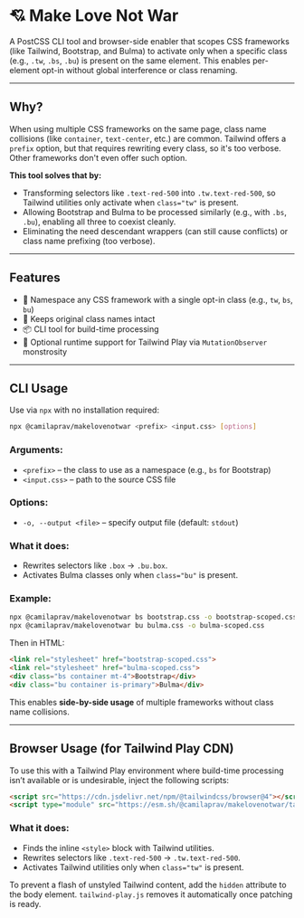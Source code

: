 # 💘 Make Love Not War

A PostCSS CLI tool and browser-side enabler that scopes CSS frameworks (like Tailwind, Bootstrap, and Bulma) to activate only when a specific class (e.g., `.tw`, `.bs`, `.bu`) is present on the same element. This enables per-element opt-in without global interference or class renaming.

---

## Why?

When using multiple CSS frameworks on the same page, class name collisions (like `container`, `text-center`, etc.) are common. Tailwind offers a `prefix` option, but that requires rewriting every class, so it's too verbose. Other frameworks don't even offer such option.

**This tool solves that by:**

* Transforming selectors like `.text-red-500` into `.tw.text-red-500`, so Tailwind utilities only activate when `class="tw"` is present.
* Allowing Bootstrap and Bulma to be processed similarly (e.g., with `.bs`, `.bu`), enabling all three to coexist cleanly.
* Eliminating the need descendant wrappers (can still cause conflicts) or class name prefixing (too verbose).

---

## Features

* 🔀 Namespace any CSS framework with a single opt-in class (e.g., `tw`, `bs`, `bu`)
* 🧩 Keeps original class names intact
* 📦 CLI tool for build-time processing
* 🧪 Optional runtime support for Tailwind Play via `MutationObserver` monstrosity

---

## CLI Usage

Use via `npx` with no installation required:

```bash
npx @camilaprav/makelovenotwar <prefix> <input.css> [options]
```

### Arguments:

* `<prefix>` – the class to use as a namespace (e.g., `bs` for Bootstrap)
* `<input.css>` – path to the source CSS file

### Options:

* `-o, --output <file>` – specify output file (default: `stdout`)

### What it does:

* Rewrites selectors like `.box` → `.bu.box`.
* Activates Bulma classes only when `class="bu"` is present.

### Example:

```bash
npx @camilaprav/makelovenotwar bs bootstrap.css -o bootstrap-scoped.css
npx @camilaprav/makelovenotwar bu bulma.css -o bulma-scoped.css
```

Then in HTML:

```html
<link rel="stylesheet" href="bootstrap-scoped.css">
<link rel="stylesheet" href="bulma-scoped.css">
<div class="bs container mt-4">Bootstrap</div>
<div class="bu container is-primary">Bulma</div>
```

This enables **side-by-side usage** of multiple frameworks without class name collisions.

---

## Browser Usage (for Tailwind Play CDN)

To use this with a Tailwind Play environment where build-time processing isn’t available or is undesirable, inject the following scripts:

```html
<script src="https://cdn.jsdelivr.net/npm/@tailwindcss/browser@4"></script>
<script type="module" src="https://esm.sh/@camilaprav/makelovenotwar/tailwind-play.js"></script>
```

### What it does:

* Finds the inline `<style>` block with Tailwind utilities.
* Rewrites selectors like `.text-red-500` → `.tw.text-red-500`.
* Activates Tailwind utilities only when `class="tw"` is present.

To prevent a flash of unstyled Tailwind content, add the `hidden` attribute to the body element. `tailwind-play.js` removes it automatically once patching is ready.
